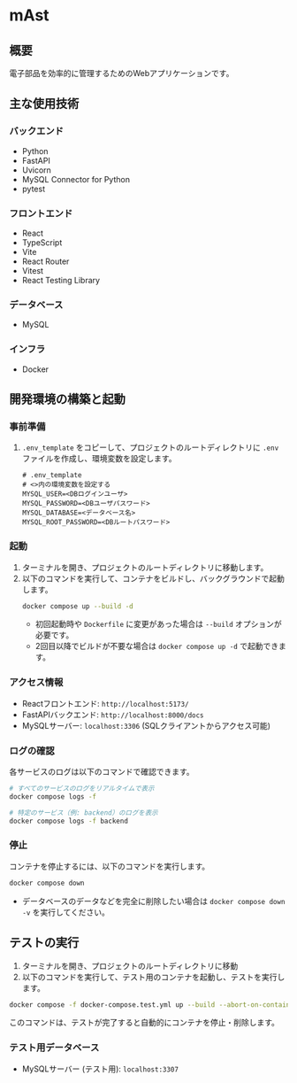 # mAst

## 概要

電子部品を効率的に管理するためのWebアプリケーションです。

## 主な使用技術

### バックエンド
- Python
- FastAPI
- Uvicorn
- MySQL Connector for Python
- pytest

### フロントエンド
- React
- TypeScript
- Vite
- React Router
- Vitest
- React Testing Library

### データベース
- MySQL

### インフラ
- Docker

## 開発環境の構築と起動

### 事前準備

1.  `.env_template` をコピーして、プロジェクトのルートディレクトリに `.env` ファイルを作成し、環境変数を設定します。
    ```
    # .env_template
    # <>内の環境変数を設定する
    MYSQL_USER=<DBログインユーザ>
    MYSQL_PASSWORD=<DBユーザパスワード>
    MYSQL_DATABASE=<データベース名>
    MYSQL_ROOT_PASSWORD=<DBルートパスワード>
    ```

### 起動

1.  ターミナルを開き、プロジェクトのルートディレクトリに移動します。
2.  以下のコマンドを実行して、コンテナをビルドし、バックグラウンドで起動します。
    ```bash
    docker compose up --build -d
    ```
    *   初回起動時や `Dockerfile` に変更があった場合は `--build` オプションが必要です。
    *   2回目以降でビルドが不要な場合は `docker compose up -d` で起動できます。

### アクセス情報

-   Reactフロントエンド: `http://localhost:5173/`
-   FastAPIバックエンド: `http://localhost:8000/docs`
-   MySQLサーバー: `localhost:3306` (SQLクライアントからアクセス可能)

### ログの確認

各サービスのログは以下のコマンドで確認できます。
```bash
# すべてのサービスのログをリアルタイムで表示
docker compose logs -f

# 特定のサービス（例: backend）のログを表示
docker compose logs -f backend
```

### 停止

コンテナを停止するには、以下のコマンドを実行します。
```bash
docker compose down
```
*   データベースのデータなどを完全に削除したい場合は `docker compose down -v` を実行してください。

## テストの実行

1. ターミナルを開き、プロジェクトのルートディレクトリに移動
2. 以下のコマンドを実行して、テスト用のコンテナを起動し、テストを実行します。
```bash
docker compose -f docker-compose.test.yml up --build --abort-on-container-exit
```
このコマンドは、テストが完了すると自動的にコンテナを停止・削除します。

### テスト用データベース
- MySQLサーバー (テスト用): `localhost:3307`
